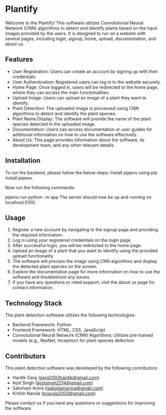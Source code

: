 # Plantify

Welcome to the Plantify! This software utilizes Convolutional Neural Network (CNN) algorithms to detect and identify plants based on the input images provided by the users. It is designed to run on a website with several pages, including login, signup, home, upload, documentation, and about us.

## Features
- User Registration: Users can create an account by signing up with their credentials.
- User Authentication: Registered users can log in to the website securely.
- Home Page: Once logged in, users will be redirected to the home page, where they can access the main functionalities.
- Upload Image: Users can upload an image of a plant they want to identify.
- Plant Detection: The uploaded image is processed using CNN algorithms to detect and identify the plant species.
- Plant Name Display: The software will provide the name of the plant species detected in the uploaded image.
- Documentation: Users can access documentation or user guides for additional information on how to use the software effectively.
- About Us: This page provides information about the software, its development team, and any other relevant details.

## Installation
To run the backend, please follow the below steps: Install pipenv using pip install pipenv.

Now run the following commands:

pipenv run python -m app
The server should now be up and running on localhost:5100.

## Usage
1. Register a new account by navigating to the signup page and providing the required information.
2. Log in using your registered credentials on the login page.
3. After successful login, you will be redirected to the home page.
4. Upload an image of a plant that you want to identify using the provided upload functionality.
5. The software will process the image using CNN algorithms and display the detected plant species on the screen.
6. Explore the documentation page for more information on how to use the software and troubleshoot any issues.
7. If you have any questions or need support, visit the about us page for contact information.

## Technology Stack
The plant detection software utilizes the following technologies:

- Backend Framework: Python
- Frontend Framework: HTML, CSS, JavaScript
- Convolutional Neural Network (CNN) Algorithms: Utilizes pre-trained models (e.g., ResNet, Inception) for plant species detection.

## Contributors
This plant detection software was developed by the following contributors:

- Hardik Garg (garg2003hardik@gmail.com)
- Ikjot Singh (ikjotsingh2214@gmail.com)
- Saksham Arora (isakshamarora@gmail.com)
- Kritish Narula (knarula2003@gmail.com)

Please contact us if you have any questions or suggestions for improving the software.



